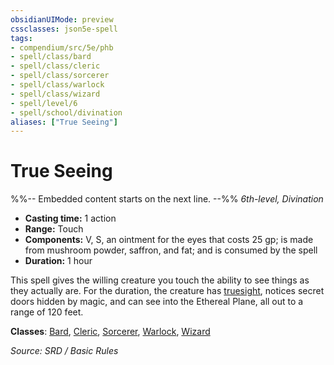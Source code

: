 ```yaml
---
obsidianUIMode: preview
cssclasses: json5e-spell
tags:
- compendium/src/5e/phb
- spell/class/bard
- spell/class/cleric
- spell/class/sorcerer
- spell/class/warlock
- spell/class/wizard
- spell/level/6
- spell/school/divination
aliases: ["True Seeing"]
---
```

# True Seeing
%%-- Embedded content starts on the next line. --%%
*6th-level, Divination*  

- **Casting time:** 1 action
- **Range:** Touch
- **Components:** V, S, an ointment for the eyes that costs 25 gp; is made from mushroom powder, saffron, and fat; and is consumed by the spell
- **Duration:** 1 hour

This spell gives the willing creature you touch the ability to see things as they actually are. For the duration, the creature has [truesight](rules/senses.md#truesight), notices secret doors hidden by magic, and can see into the Ethereal Plane, all out to a range of 120 feet.

**Classes**: [Bard](compendium/classes/bard.md), [Cleric](compendium/classes/cleric.md), [Sorcerer](compendium/classes/sorcerer.md), [Warlock](compendium/classes/warlock.md), [Wizard](compendium/classes/wizard.md)

*Source: SRD / Basic Rules*
